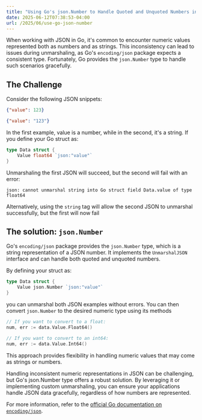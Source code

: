 ```yaml
---
title: "Using Go's json.Number to Handle Quoted and Unquoted Numbers in JSON"
date: 2025-06-12T07:38:53-04:00
url: /2025/06/use-go-json-number
---
```


When working with JSON in Go, it's common to encounter numeric values represented both as numbers and as strings. This inconsistency can lead to issues during unmarshaling, as Go's `encoding/json` package expects a consistent type. Fortunately, Go provides the `json.Number` type to handle such scenarios gracefully.

## The Challenge
Consider the following JSON snippets:

``` json
{"value": 123}
```

``` json
{"value": "123"}
```
In the first example, value is a number, while in the second, it's a string. If you define your Go struct as:

``` go
type Data struct {
    Value float64 `json:"value"`
}
```

Unmarshaling the first JSON will succeed, but the second will fail with an error:

```
json: cannot unmarshal string into Go struct field Data.value of type float64
```
Alternatively, using the `string` tag will allow the second JSON to unmarshal successfully, but the first will now fail

## The solution: `json.Number`

Go's `encoding/json` package provides the `json.Number` type, which is a string representation of a JSON number. It implements the `UnmarshalJSON` interface and can handle both quoted and unquoted numbers.

By defining your struct as:
``` go
type Data struct {
    Value json.Number `json:"value"`
}
```

you can unmarshal both JSON examples without errors. You can then convert `json.Number` to the desired numeric type using its methods

```go
// If you want to convert to a float: 
num, err := data.Value.Float64()

// If you want to convert to an int64:
num, err := data.Value.Int64()
```

This approach provides flexibility in handling numeric values that may come as strings or numbers.

Handling inconsistent numeric representations in JSON can be challenging, but Go's json.Number type offers a robust solution. By leveraging it or implementing custom unmarshaling, you can ensure your applications handle JSON data gracefully, regardless of how numbers are represented.

For more information, refer to the [official Go documentation on `encoding/json`](https://pkg.go.dev/encoding/json).


